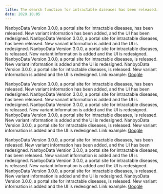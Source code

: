 ```yaml
---
title: The search function for intractable diseases has been released.
date: 2020.10.05
---
```


NanbyoData Version 3.0.0, a portal site for intractable diseases, has been released. New variant information has been added, and the UI has been redesigned. NanbyoData Version 3.0.0, a portal site for intractable diseases, has been released. New variant information is added and the UI is redesigned. NanbyoData Version 3.0.0, a portal site for intractable diseases, is released. New variant information is added and the UI is redesigned. NanbyoData Version 3.0.0, a portal site for intractable diseases, is released. New variant information is added and the UI is redesigned. NanbyoData Version 3.0.0, a portal site for intractable diseases, is released. New variant information is added and the UI is redesigned.
Link example: [Google](https://google.com)

NanbyoData Version 3.0.0, a portal site for intractable diseases, has been released. New variant information has been added, and the UI has been redesigned. NanbyoData Version 3.0.0, a portal site for intractable diseases, has been released. New variant information is added and the UI is redesigned. NanbyoData Version 3.0.0, a portal site for intractable diseases, is released. New variant information is added and the UI is redesigned. NanbyoData Version 3.0.0, a portal site for intractable diseases, is released. New variant information is added and the UI is redesigned. NanbyoData Version 3.0.0, a portal site for intractable diseases, is released. New variant information is added and the UI is redesigned.
Link example: [Google](https://google.com)

NanbyoData Version 3.0.0, a portal site for intractable diseases, has been released. New variant information has been added, and the UI has been redesigned. NanbyoData Version 3.0.0, a portal site for intractable diseases, has been released. New variant information is added and the UI is redesigned. NanbyoData Version 3.0.0, a portal site for intractable diseases, is released. New variant information is added and the UI is redesigned. NanbyoData Version 3.0.0, a portal site for intractable diseases, is released. New variant information is added and the UI is redesigned. NanbyoData Version 3.0.0, a portal site for intractable diseases, is released. New variant information is added and the UI is redesigned.
Link example: [Google](https://google.com)
